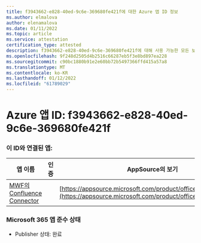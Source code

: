 ```yaml
---
title: f3943662-e828-40ed-9c6e-369680fe421f에 대한 Azure 앱 ID 정보
ms.author: elmalova
author: elenamalova
ms.date: 01/11/2022
ms.topic: article
ms.service: attestation
certification_type: attested
description: f3943662-e828-40ed-9c6e-369680fe421f에 대해 사용 가능한 모든 보안 및 규정 준수 정보입니다.
ms.openlocfilehash: 9f248d2505d4b2516c66287eb5f3e8bd897ea228
ms.sourcegitcommit: c90bc1880b91e2e60bb72b5497366ffd415a57a8
ms.translationtype: MT
ms.contentlocale: ko-KR
ms.lasthandoff: 01/12/2022
ms.locfileid: "61789029"
---
```

# <a name="azure-app-id-f3943662-e828-40ed-9c6e-369680fe421f"></a>Azure 앱 ID: f3943662-e828-40ed-9c6e-369680fe421f


### <a name="apps-associated-with-this-id"></a>이 ID와 연결된 앱:
| **앱 이름** | **인증** | **AppSource의 보기** |
|--------------|---------------|-----------------------|
| [MWF의 Confluence Connector](https://docs.microsoft.com/microsoft-365-app-certification/forward/WA200001604) |  | [https://appsource.microsoft.com/product/office/WA200001604](https://appsource.microsoft.com/product/office/WA200001604) |

### <a name="microsoft-365-app-compliance-status"></a>Microsoft 365 앱 준수 상태
- Publisher 상태: 완료

